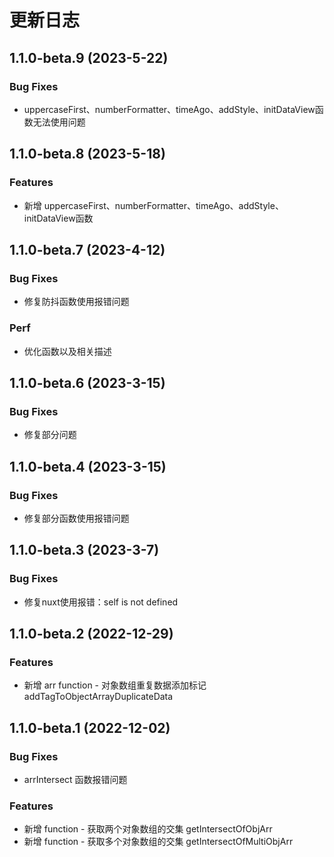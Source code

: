 # 更新日志
## 1.1.0-beta.9 (2023-5-22)
### Bug Fixes
* uppercaseFirst、numberFormatter、timeAgo、addStyle、initDataView函数无法使用问题

## 1.1.0-beta.8 (2023-5-18)
### Features
* 新增 uppercaseFirst、numberFormatter、timeAgo、addStyle、initDataView函数

## 1.1.0-beta.7 (2023-4-12)
### Bug Fixes
* 修复防抖函数使用报错问题
### Perf
* 优化函数以及相关描述

## 1.1.0-beta.6 (2023-3-15)
### Bug Fixes
* 修复部分问题

## 1.1.0-beta.4 (2023-3-15)
### Bug Fixes
* 修复部分函数使用报错问题

## 1.1.0-beta.3 (2023-3-7)
### Bug Fixes
* 修复nuxt使用报错：self is not defined

## 1.1.0-beta.2 (2022-12-29)
### Features
* 新增 arr function - 对象数组重复数据添加标记 addTagToObjectArrayDuplicateData

## 1.1.0-beta.1 (2022-12-02)
### Bug Fixes
* arrIntersect 函数报错问题
### Features
* 新增 function - 获取两个对象数组的交集 getIntersectOfObjArr
* 新增 function - 获取多个对象数组的交集 getIntersectOfMultiObjArr  

